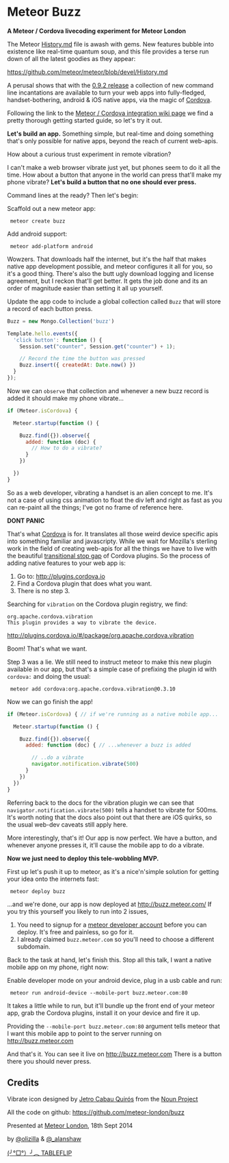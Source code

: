 # Meteor Buzz

**A Meteor / Cordova livecoding experiment for Meteor London**

The Meteor [History.md][1] file is awash with gems. New features bubble into
existence like real-time quantum soup, and this file provides a terse run down
of all the latest goodies as they appear:

https://github.com/meteor/meteor/blob/devel/History.md

A perusal shows that with the [0.9.2 release](https://github.com/meteor/meteor/blob/devel/History.md#v092)
a collection of new command line incantations are available to turn your web
apps into fully-fledged, handset-bothering, android & iOS native apps, via the
magic of [Cordova][2].

Following the link to the [Meteor / Cordova integration wiki page][3] we find a
pretty thorough getting started guide, so let's try it out.

**Let's build an app.** Something simple, but real-time and doing something
that's only possible for native apps, beyond the reach of current web-apis.

How about a curious trust experiment in remote vibration?

I can't make a web browser vibrate just yet, but phones seem to do it all the
time. How about a button that anyone in the world can press that'll make my phone
vibrate? **Let's build a button that no one should ever press.**

Command lines at the ready? Then let's begin:

Scaffold out a new meteor app:
```
 meteor create buzz
```

Add android support:
```
 meteor add-platform android
```

Wowzers. That downloads half the internet, but it's the half that makes native
app development possible, and meteor configures it all for you, so it's a good
thing. There's also the butt ugly download logging and license agreement, but I
reckon that'll get better. It gets the job done and its an order of magnitude
easier than setting it all up yourself.

Update the app code to include a global collection called `Buzz` that will store
a record of each button press.

```javascript
Buzz = new Mongo.Collection('buzz')

Template.hello.events({
  'click button': function () {
    Session.set("counter", Session.get("counter") + 1);

    // Record the time the button was pressed
    Buzz.insert({ createdAt: Date.now() })
  }
});
```

Now we can `observe` that collection and whenever a new buzz record is added
it should make my phone vibrate...

```javascript
if (Meteor.isCordova) {

  Meteor.startup(function () {

    Buzz.find({}).observe({
      added: function (doc) {
        // How to do a vibrate?
      }
    })

  })
}
```

So as a web developer, vibrating a handset is an alien concept to me. It's not a
case of using css animation to float the div left and right as fast as you can
re-paint all the things; I've got no frame of reference here.

**DONT PANIC**

That's what [Cordova][2] is for. It translates all those weird device specific
apis into something familiar and javascripty. While we wait for Mozilla's
sterling work in the field of creating web-apis for all the things we have to
live with the beautiful [transitional stop gap][5] of Cordova plugins. So the
process of adding native features to your web app is:

1. Go to: http://plugins.cordova.io
2. Find a Cordova plugin that does what you want.
3. There is no step 3.

Searching for `vibration` on the Cordova plugin registry, we find:

```
org.apache.cordova.vibration
This plugin provides a way to vibrate the device.
```
http://plugins.cordova.io/#/package/org.apache.cordova.vibration

Boom! That's what we want.

Step 3 was a lie. We still need to instruct meteor to make this new plugin
available in our app, but that's a simple case of prefixing the
plugin id with `cordova:` and doing the usual:

```
 meteor add cordova:org.apache.cordova.vibration@0.3.10
```

Now we can go finish the app!

```javascript
if (Meteor.isCordova) { // if we're running as a native mobile app...

  Meteor.startup(function () {

    Buzz.find({}).observe({
      added: function (doc) { // ...whenever a buzz is added

        // ..do a vibrate
        navigator.notification.vibrate(500)
      }
    })
  })
}
```

Referring back to the docs for the vibration plugin we can see that
`navigator.notification.vibrate(500)` tells a handset to vibrate for 500ms. It's
worth noting that the docs also point out that there are iOS quirks, so the usual
web-dev caveats still apply here.

More interestingly, that's it! Our app is now perfect. We have a button, and
whenever anyone presses it, it'll cause the mobile app to do a vibrate.

**Now we just need to deploy this tele-wobbling MVP.**

First up let's push it up to meteor, as it's a nice'n'simple solution for
getting your idea onto the internets fast:

```
 meteor deploy buzz
```

...and we're done, our app is now deployed at http://buzz.meteor.com/
If you try this yourself you likely to run into 2 issues,

1. You need to signup for a [meteor developer account](6) before you can deploy. It's free and painless, so go for it.
2. I already claimed `buzz.meteor.com` so you'll need to choose a different subdomain.

Back to the task at hand, let's finish this. Stop all this talk, I want a native
mobile app on my phone, right now:

Enable developer mode on your android device, plug in a usb cable and run:

```
 meteor run android-device --mobile-port buzz.meteor.com:80
```

It takes a little while to run, but it'll bundle up the front end of your meteor
app, grab the Cordova plugins, install it on your device and fire it up.

Providing the `--mobile-port buzz.meteor.com:80` argument tells meteor that I
want this mobile app to point to the server running on http://buzz.meteor.com

And that's it. You can see it live on http://buzz.meteor.com
There is a button there you should never press.

## Credits

Vibrate icon designed by <a href="http://www.thenounproject.com/Jetro">Jetro Cabau Quirós</a> from the <a href="http://www.thenounproject.com">Noun Project</a>

All the code on github: https://github.com/meteor-london/buzz

Presented at [Meteor London][7], 18th Sept 2014

by [@olizilla][8] & [@_alanshaw][9]

[(╯°□°）╯︵ TABLEFLIP](http://tableflip.io/)

[1]: https://github.com/meteor/meteor/blob/devel/History.md
[2]: http://cordova.apache.org/
[3]: https://github.com/meteor/meteor/wiki/Meteor-Cordova-Phonegap-integration
[5]: http://phonegap.com/2012/05/09/phonegap-beliefs-goals-and-philosophy/ "The ultimate purpose of PhoneGap is to cease to exist."
[6]: https://www.meteor.com/blog/2014/02/25/meteor-developer-accounts
[7]: http://www.meetup.com/Meteor-London/
[8]: https://twitter.com/olizilla
[9]: https://twitter.com/_alanshaw
